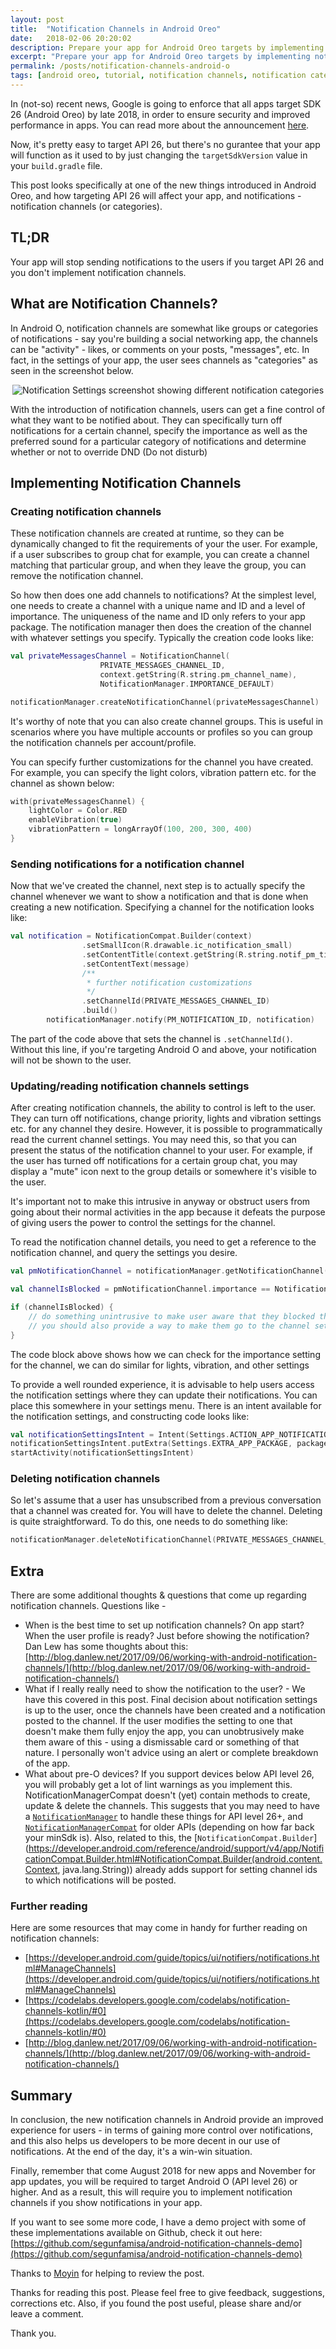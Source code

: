 ```yaml
---
layout: post
title:  "Notification Channels in Android Oreo"
date:   2018-02-06 20:20:02
description: Prepare your app for Android Oreo targets by implementing notification channels
excerpt: "Prepare your app for Android Oreo targets by implementing notification channels"
permalink: /posts/notification-channels-android-o
tags: [android oreo, tutorial, notification channels, notification categories]
---
```



In (not-so) recent news, Google is going to enforce that all apps target SDK 26 (Android Oreo) by late 2018, in order to ensure security and improved performance in apps. You can read more about the announcement [here](https://android-developers.googleblog.com/2017/12/improving-app-security-and-performance.html).

Now, it's pretty easy to target API 26, but there's no gurantee that your app will function as it used to by just changing the `targetSdkVersion` value in your `build.gradle` file.

This post looks specifically at one of the new things introduced in Android Oreo, and how targeting API 26 will affect your app, and notifications - notification channels (or categories).

TL;DR
-----

Your app will stop sending notifications to the users if you target API 26 and you don't implement notification channels.

What are Notification Channels?
-----

In Android O, notification channels are somewhat like groups or categories of notifications - say you're building a social networking app, the channels can be "activity" - likes, or comments on your posts, "messages", etc. In fact, in the settings of your app, the user sees channels as "categories" as seen in the screenshot below.

<!-- Insert notification settings screenshot here -->
<p align="center">
	<img src="/img/notification-channels-android-o.png"
  alt="Notification Settings screenshot showing different notification categories">
</p>



With the introduction of notification channels, users can get a fine control of what they want to be notified about. They can specifically turn off notifications for a certain channel, specify the importance as well as the preferred sound for a particular category of notifications and determine whether or not to override DND (Do not disturb)

Implementing Notification Channels
-----

### Creating notification channels

These notification channels are created at runtime, so they can be dynamically changed to fit the requirements of your the user. For example, if a user subscribes to group chat for example, you can create a channel matching that particular group, and when they leave the group, you can remove the notification channel.

So how then does one add channels to notifications? At the simplest level, one needs to create a channel with a unique name and ID and a level of importance. The uniqueness of the name and ID only refers to your app package. The notification manager then does the creation of the channel with whatever settings you specify. Typically the creation code looks like:

```kotlin
val privateMessagesChannel = NotificationChannel(
                    PRIVATE_MESSAGES_CHANNEL_ID,
                    context.getString(R.string.pm_channel_name),
                    NotificationManager.IMPORTANCE_DEFAULT)

notificationManager.createNotificationChannel(privateMessagesChannel)
```
It's worthy of note that you can also create channel groups. This is useful in scenarios where you have multiple accounts or profiles so you can group the notification channels per account/profile.

You can specify further customizations for the channel you have created. For example, you can specify the light colors, vibration pattern etc. for the channel as shown below:

```kotlin
with(privateMessagesChannel) {
    lightColor = Color.RED
    enableVibration(true)
    vibrationPattern = longArrayOf(100, 200, 300, 400)
}
```

### Sending notifications for a notification channel

Now that we've created the channel, next step is to actually specify the channel whenever we want to show a notification and that is done when creating a new notification.
Specifying a channel for the notification looks like:

```kotlin
val notification = NotificationCompat.Builder(context)
                .setSmallIcon(R.drawable.ic_notification_small)
                .setContentTitle(context.getString(R.string.notif_pm_title))
                .setContentText(message)
                /**
                 * further notification customizations
                 */
                .setChannelId(PRIVATE_MESSAGES_CHANNEL_ID)
                .build()
        notificationManager.notify(PM_NOTIFICATION_ID, notification)
```
The part of the code above that sets the channel is `.setChannelId()`. Without this line, if you're targeting Android O and above, your notification will not be shown to the user.

### Updating/reading notification channels settings

After creating notification channels, the ability to control is left to the user. They can turn off notifications, change priority, lights and vibration settings etc. for any channel they desire. However, it is possible to programmatically read the current channel settings. You may need this, so that you can present the status of the notification channel to your user. For example, if the user has turned off notifications for a certain group
chat, you may display a "mute" icon next to the group details or somewhere it's visible to the user. 

It's important not to make this intrusive in anyway or obstruct users from going about their normal activities in the app because it defeats the purpose of giving users the power to control the settings for the channel.

To read the notification channel details, you need to get a reference to the notification channel, and query the settings you desire.

```kotlin
val pmNotificationChannel = notificationManager.getNotificationChannel(PRIVATE_MESSAGES_CHANNEL_ID)

val channelIsBlocked = pmNotificationChannel.importance == NotificationManager.IMPORTANCE_NONE

if (channelIsBlocked) {
	// do something unintrusive to make user aware that they blocked the notification
	// you should also provide a way to make them go to the channel settings
}
```
The code block above shows how we can check for the importance setting for the channel, we can do similar for lights, vibration, and other settings

To provide a well rounded experience, it is advisable to help users access the notification settings where they can update their notifications. You can place this somewhere in your settings menu. There is an
intent available for the notification settings, and constructing code looks like:

```kotlin
val notificationSettingsIntent = Intent(Settings.ACTION_APP_NOTIFICATION_SETTINGS)
notificationSettingsIntent.putExtra(Settings.EXTRA_APP_PACKAGE, packageName)
startActivity(notificationSettingsIntent)
```

### Deleting notification channels
So let's assume that a user has unsubscribed from a previous conversation that a channel was created for. You will have to delete the channel. Deleting is quite straightforward. To do this, one needs to do something like:

```kotlin
notificationManager.deleteNotificationChannel(PRIVATE_MESSAGES_CHANNEL_ID)
```

Extra
-----

There are some additional thoughts & questions that come up regarding notification channels. Questions like - 

* When is the best time to set up notification channels? On app start? When the user profile is ready? Just before showing the notification? Dan Lew has some thoughts about this: [http://blog.danlew.net/2017/09/06/working-with-android-notification-channels/](http://blog.danlew.net/2017/09/06/working-with-android-notification-channels/)
* What if I really really need to show the notification to the user? - We have this covered in this post. Final decision about notification settings is up to the user, once the channels have been created and a notification posted to the channel. If the user modifies the setting to one that doesn't make them fully enjoy the app, you can unobtrusively make them aware of this - using a dismissable card or something of that nature. I personally won't advice using an alert or complete breakdown of the app.
* What about pre-O devices? If you support devices below API level 26, you will probably get a lot of lint warnings as you implement this. NotificationManagerCompat doesn't (yet) contain methods to create, update & delete the channels. This suggests that you may need to have a [`NotificationManager`](https://developer.android.com/reference/android/app/NotificationManager.html) to handle these things for API level 26+, and [`NotificationManagerCompat`](https://developer.android.com/reference/android/support/v4/app/NotificationManagerCompat.html) for older APIs (depending on how far back your minSdk is).
Also, related to this, the [`NotificationCompat.Builder`](https://developer.android.com/reference/android/support/v4/app/NotificationCompat.Builder.html#NotificationCompat.Builder(android.content.Context, java.lang.String)) already adds support for setting channel ids to which notifications will be posted.

### Further reading
Here are some resources that may come in handy for further reading on notification channels:
* [https://developer.android.com/guide/topics/ui/notifiers/notifications.html#ManageChannels](https://developer.android.com/guide/topics/ui/notifiers/notifications.html#ManageChannels)
* [https://codelabs.developers.google.com/codelabs/notification-channels-kotlin/#0](https://codelabs.developers.google.com/codelabs/notification-channels-kotlin/#0)
* [http://blog.danlew.net/2017/09/06/working-with-android-notification-channels/](http://blog.danlew.net/2017/09/06/working-with-android-notification-channels/)

Summary
-----

In conclusion, the new notification channels in Android provide an improved experience for users - in terms of gaining more control over notifications, and this also helps us developers to be more decent in our use of notifications. At the end of the day, it's a win-win situation.

Finally, remember that come August 2018 for new apps and November for app updates, you will be required to target Android O (API level 26) or higher. And as a result, this will require you to implement notification channels if you show notifications in your app.

If you want to see some more code, I have a demo project with some of these implementations available on Github, check it out here: [https://github.com/segunfamisa/android-notification-channels-demo](https://github.com/segunfamisa/android-notification-channels-demo) 

Thanks to [Moyin](https://medium.com/@moyinoluwa) for helping to review the post.

Thanks for reading this post. Please feel free to give feedback, suggestions, corrections etc. Also, if you found the post useful, please share and/or leave a comment.

Thank you.
